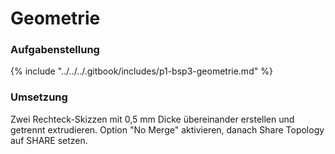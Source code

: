 # Geometrie

### Aufgabenstellung

{% include "../../../.gitbook/includes/p1-bsp3-geometrie.md" %}

### Umsetzung

Zwei Rechteck-Skizzen mit 0,5 mm Dicke übereinander erstellen und getrennt extrudieren. Option "No Merge" aktivieren, danach Share Topology auf SHARE setzen.

